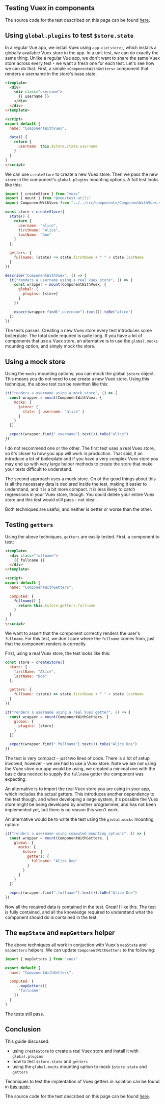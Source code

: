 ## Testing Vuex in components

The source code for the test described on this page can be found [here](https://github.com/lmiller1990/vue-testing-handbook/tree/master/demo-app/tests/unit/ComponentWithVuex.spec.js).

## Using `global.plugins` to test `$store.state`

In a regular Vue app, we install Vuex using `app.use(store)`, which installs a globally available Vuex store in the app. In a unit test, we can do exactly the same thing. Unlike a regular Vue app, we don't want to share the same Vuex store across every test - we want a fresh one for each test.
Let's see how we can do that. First, a simple `<ComponentWithGetters>` component that renders a username in the store's base state.

```html
<template>
  <div>
    <div class="username">
      {{ username }}
    </div>
  </div>
</template>

<script>
export default {
  name: "ComponentWithVuex",

  data() {
    return {
      username: this.$store.state.username
    }
  }
}
</script>
```

We can use `createStore` to create a new Vuex store. Then we pass the new `store` in the component's `global.plugins` mounting options. A full test looks like this:

```js
import { createStore } from "vuex"
import { mount } from "@vue/test-utils"
import ComponentWithVuex from "../../src/components/ComponentWithVuex.vue"

const store = createStore({
  state() {
    return {
      username: "alice",
      firstName: "Alice",
      lastName: "Doe"
    }
  },

  getters: {
    fullname: (state) => state.firstName + " " + state.lastName
  }
})

describe("ComponentWithVuex", () => {
  it("renders a username using a real Vuex store", () => {
    const wrapper = mount(ComponentWithVuex, {
      global: {
        plugins: [store]
      }
    })

    expect(wrapper.find(".username").text()).toBe("alice")
  })
})
```

The tests passes. Creating a new Vuex store every test introduces some boilerplate. The total code required is quite long. If you have a lot of components that use a Vuex store, an alternative is to use the `global.mocks` mounting option, and simply mock the store. 

## Using a mock store

Using the `mocks` mounting options, you can mock the global `$store` object. This means you do not need to use create a new Vuex store. Using this technique, the above test can be rewritten like this:

```js
it("renders a username using a mock store", () => {
  const wrapper = mount(ComponentWithVuex, {
    mocks: {
      $store: {
        state: { username: "alice" }
      }
    }
  })

  expect(wrapper.find(".username").text()).toBe("alice")
})
```

I do not recommend one or the other. The first test uses a real Vuex store, so it's closer to how you app will work in production. That said, it an introduce a lot of boilerplate and if you have a very complex Vuex store you may end up with very large helper methods to create the store that make your tests difficult to understand. 

The second approach uses a mock store. On of the good things about this is all the necessary data is declared inside the test, making it easier to understand, and it is a bit more compact. It is less likely to catch regressions in your Vuex store, though. You could delete your entire Vuex store and this test would still pass - not ideal.

Both techniques are useful, and neither is better or worse than the other.

## Testing `getters`

Using the above techniques, `getters` are easily tested. First, a component to test:

```html
<template>
  <div class="fullname">
    {{ fullname }}
  </div>
</template>

<script>
export default {
  name: "ComponentWithGetters",

  computed: {
    fullname() {
      return this.$store.getters.fullname
    }
  }
}
</script>
```

We want to assert that the component correctly renders the user's `fullname`. For this test, we don't care where the `fullname` comes from, just that the component renders is correctly.

First, using a real Vuex store, the test looks like this:

```js
const store = createStore({
  state: {
    firstName: "Alice",
    lastName: "Doe"
  },

  getters: {
    fullname: (state) => state.firstName + " " + state.lastName
  }
})

it("renders a username using a real Vuex getter", () => {
  const wrapper = mount(ComponentWithGetters, {
    global: {
      plugins: [store]
    }
  })

  expect(wrapper.find(".fullname").text()).toBe("Alice Doe")
})
```

The test is very compact - just two lines of code. There is a lot of setup involved, however - we are had to use a Vuex store. Note we are *not* using the Vuex store our app would be using, we created a minimal one with the basic data needed to supply the `fullname` getter the component was expecting.

An alternative is to import the real Vuex store you are using in your app, which includes the actual getters. This introduces another dependency to the test though, and when developing a large system, it's possible the Vuex store might be being developed by another programmer, and has not been implemented yet, but there is no reason this won't work.

An alternative would be to write the test using the `global.mocks` mounting option:

```js
it("renders a username using computed mounting options", () => {
  const wrapper = mount(ComponentWithGetters, {
    global: {
      mocks: {
        $store: {
          getters: {
            fullname: "Alice Doe"
          }
        }
      }
    }
  })

  expect(wrapper.find(".fullname").text()).toBe("Alice Doe")
})
```

Now all the required data is contained in the test. Great! I like this. The test is fully contained, and all the knowledge required to understand what the component should do is contained in the test.

## The `mapState` and `mapGetters` helper

The above techniques all work in conjuction with Vuex's `mapState` and `mapGetters` helpers. We can update `ComponentWithGetters` to the following:

```js
import { mapGetters } from "vuex"

export default {
  name: "ComponentWithGetters",

  computed: {
    ...mapGetters([
      'fullname'
    ])
  }
}
```

The tests still pass.

## Conclusion

This guide discussed:

- using `createStore` to create a real Vuex store and install it with `global.plugins`
- how to test `$store.state` and `getters`
- using the `global.mocks` mounting option to mock `$store.state` and `getters`

Techniques to test the implentation of Vuex getters in isolation can be found in [this guide](https://lmiller1990.github.io/vue-testing-handbook/vuex-getters.html).

The source code for the test described on this page can be found [here](https://github.com/lmiller1990/vue-testing-handbook/tree/master/demo-app/tests/unit/ComponentWithVuex.spec.js).
